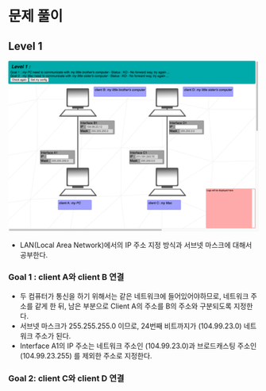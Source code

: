 # 문제 풀이
## Level 1

![level1](./Image/level1.png)

- LAN(Local Area Network)에서의 IP 주소 지정 방식과 서브넷 마스크에 대해서 공부한다.
### Goal 1 : client A와 client B 연결
- 두 컴퓨터가 통신을 하기 위해서는 같은 네트워크에 들어있어야하므로, 네트워크 주소를 같게 한 뒤, 남은 부분으로 Client A의 주소를 B의 주소와 구분되도록 지정한다.
- 서브넷 마스크가 255.255.255.0 이므로, 24번째 비트까지가 (104.99.23.0) 네트워크 주소가 된다. 
- Interface A1의 IP 주소는 네트워크 주소인 (104.99.23.0)과 브로드캐스팅 주소인 (104.99.23.255) 를 제외한 주소로 지정한다.
### Goal 2: client C와 client D 연결
